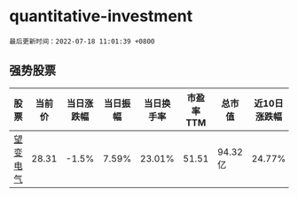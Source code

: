 # quantitative-investment

`最后更新时间：2022-07-18 11:01:39 +0800`

## 强势股票

|股票|当前价|当日涨跌幅|当日振幅|当日换手率|市盈率TTM|总市值|近10日涨跌幅|
|----|----|----|----|----|----|----|----|
|[望变电气](https://xueqiu.com/S/SH603191)|28.31|-1.5%|7.59%|23.01%|51.51|94.32亿|24.77%|
